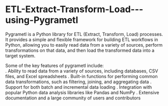 # ETL-Extract-Transform-Load---using-Pygrametl

Pygrametl is a Python library for ETL (Extract, Transform, Load) processes. It provides a simple and flexible framework for building ETL workflows in Python, allowing you to easily read data from a variety of sources, perform transformations on that data, and then load the transformed data into a target system.

Some of the key features of pygrametl include:  
. Ability to read data from a variety of sources, including databases, CSV files, and Excel spreadsheets 
. Built-in functions for performing common data transformations, such as filtering, joining, and aggregating data 
. Support for both batch and incremental data loading 
. Integration with popular Python data analysis libraries like Pandas and NumPy 
. Extensive documentation and a large community of users and contributors
